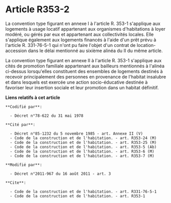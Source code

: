 # Article R353-2

La convention type figurant en annexe I à l'article R. 353-1 s'applique aux logements à usage locatif appartenant aux
organismes d'habitations à loyer modéré, ou gérés par eux et appartenant aux collectivités locales. Elle s'applique également
aux logements financés à l'aide d'un prêt prévu à l'article R. 331-76-5-1 qui n'ont pu faire l'objet d'un contrat de
location-accession dans le délai mentionné au sixième alinéa du II du même article. 

La convention type figurant en annexe II à l'article R. 353-1 s'applique aux cités de promotion familiale appartenant aux
bailleurs mentionnés à l'alinéa ci-dessus lorsqu'elles constituent des ensembles de logements destinés à recevoir
principalement des personnes en provenance de l'habitat insalubre et dans lesquels est exercée une action socio-éducative
destinée à favoriser leur insertion sociale et leur promotion dans un habitat définitif.

**Liens relatifs à cet article**

	**Codifié par**:

	  - Décret n°78-622 du 31 mai 1978

	**Cité par**:

	  - Décret n°85-1232 du 5 novembre 1985 - art. Annexe II (V)
	  - Code de la construction et de l'habitation. - art. R353-24 (M)
	  - Code de la construction et de l'habitation. - art. R353-25 (M)
	  - Code de la construction et de l'habitation. - art. R353-5 (Ab)
	  - Code de la construction et de l'habitation. - art. R353-6 (M)
	  - Code de la construction et de l'habitation. - art. R353-7 (M)

	**Modifié par**:

	  - Décret n°2011-967 du 16 août 2011 - art. 3

	**Cite**:

	  - Code de la construction et de l'habitation. - art. R331-76-5-1
	  - Code de la construction et de l'habitation. - art. R353-1
